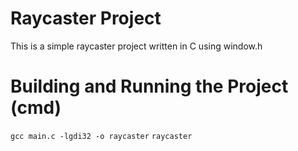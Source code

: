 # Raycaster Project

This is a simple raycaster project written in C using window.h

# Building and Running the Project (cmd)

```gcc main.c -lgdi32 -o raycaster```
```raycaster```
